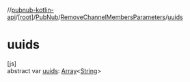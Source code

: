 //[pubnub-kotlin-api](../../../../index.md)/[[root]](../../index.md)/[PubNub](../index.md)/[RemoveChannelMembersParameters](index.md)/[uuids](uuids.md)

# uuids

[js]\
abstract var [uuids](uuids.md): [Array](https://kotlinlang.org/api/latest/jvm/stdlib/kotlin-stdlib/kotlin/-array/index.html)&lt;[String](https://kotlinlang.org/api/latest/jvm/stdlib/kotlin-stdlib/kotlin/-string/index.html)&gt;
